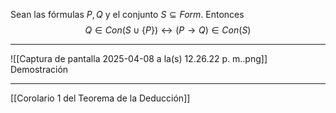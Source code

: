 Sean las fórmulas $P,Q$ y el conjunto $S \subseteq Form$. Entonces $$Q \in Con(S \cup\{P\})\leftrightarrow(P\rightarrow Q)\in Con(S)$$
***

![[Captura de pantalla 2025-04-08 a la(s) 12.26.22 p. m..png]]
Demostración
***
[[Corolario 1 del Teorema de la Deducción]] 